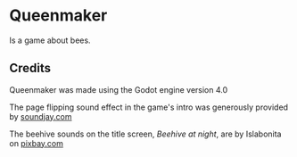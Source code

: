 # Queenmaker
Is a game about bees.

## Credits
Queenmaker was made using the Godot engine version 4.0

The page flipping sound effect in the game's intro was generously provided by [soundjay.com](https://www.soundjay.com/page-flip-sounds-1.html#google_vignette)

The beehive sounds on the title screen, *Beehive at night*, are by Islabonita on [pixbay.com](https://pixabay.com/sound-effects/beehive-at-night-61816/)
